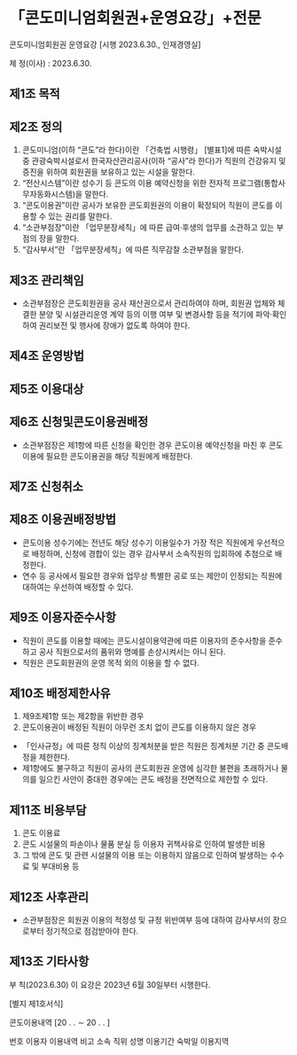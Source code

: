 # 「콘도미니엄회원권+운영요강」+전문

콘도미니엄회원권 운영요강
[시행 2023.6.30., 인재경영실]

제   정(이사) : 2023.6.30.

## 제1조 목적

## 제2조 정의
1. 콘도미니엄(이하 “콘도”라 한다)이란 「건축법 시행령」 [별표1]에 따른 숙박시설 중 관광숙박시설로서 한국자산관리공사(이하 “공사”라 한다)가 직원의 건강유지 및 증진을 위하여 회원권을 보유하고 있는 시설을 말한다.
2. “전산시스템”이란 성수기 등 콘도의 이용 예약신청을 위한 전자적 프로그램(통합사무자동화시스템)을 말한다.
3. “콘도이용권”이란 공사가 보유한 콘도회원권의 이용이 확정되어 직원이 콘도를 이용할 수 있는 권리를 말한다.
4. “소관부점장”이란 「업무분장세칙」에 따른 급여&#8231;후생의 업무를 소관하고 있는 부점의 장을 말한다.
5. “감사부서”란 「업무분장세칙」에 따른 직무감찰 소관부점을 말한다.

## 제3조 관리책임
- 소관부점장은 콘도회원권을 공사 재산권으로서 관리하여야 하며, 회원권 업체와 체결한 분양 및 시설관리운영 계약 등의 이행 여부 및 변경사항 등을 적기에 파악&#8231;확인하여 권리보전 및 행사에 장애가 없도록 하여야 한다.

## 제4조 운영방법

## 제5조 이용대상

## 제6조 신청및콘도이용권배정
- 소관부점장은 제1항에 따른 신청을 확인한 경우 콘도이용 예약신청을 마친 후 콘도이용에 필요한 콘도이용권을 해당 직원에게 배정한다.

## 제7조 신청취소

## 제8조 이용권배정방법
- 콘도이용 성수기에는 전년도 해당 성수기 이용일수가 가장 적은 직원에게 우선적으로 배정하며, 신청에 경합이 있는 경우 감사부서 소속직원의 입회하에 추첨으로 배정한다.
- 연수 등 공사에서 필요한 경우와 업무상 특별한 공로 또는 제안이 인정되는 직원에 대하여는 우선하여 배정할 수 있다.

## 제9조 이용자준수사항
- 직원이 콘도를 이용할 때에는 콘도시설이용약관에 따른 이용자의 준수사항을 준수하고 공사 직원으로서의 품위와 명예를 손상시켜서는 아니 된다.
- 직원은 콘도회원권의 운영 목적 외의 이용을 할 수 없다.

## 제10조 배정제한사유
1. 제9조제1항 또는 제2항을 위반한 경우
2. 콘도이용권이 배정된 직원이 아무런 조치 없이 콘도를 이용하지 않은 경우
- 「인사규정」에 따른 정직 이상의 징계처분을 받은 직원은 징계처분 기간 중 콘도배정을 제한한다.
- 제1항에도 불구하고 직원이 공사의 콘도회원권 운영에 심각한 불편을 초래하거나 물의를 일으킨 사안이 중대한 경우에는 콘도 배정을 전면적으로 제한할 수 있다.

## 제11조 비용부담
1. 콘도 이용료
2. 콘도 시설물의 파손이나 물품 분실 등 이용자 귀책사유로 인하여 발생한 비용
3. 그 밖에 콘도 및 관련 시설물의 이용 또는 이용하지 않음으로 인하여 발생하는 수수료 및 부대비용 등

## 제12조 사후관리
- 소관부점장은 회원권 이용의 적정성 및 규정 위반여부 등에 대하여 감사부서의 장으로부터 정기적으로 점검받아야 한다.

## 제13조 기타사항

부    칙(2023.6.30)
이 요강은 2023년 6월 30일부터 시행한다.

[별지 제1호서식]

콘도이용내역
[20   .   .    ∼  20   .   .   ]

번호
이용자
이용내역
비고
소속
직위
성명
이용기간
숙박일
이용지역
